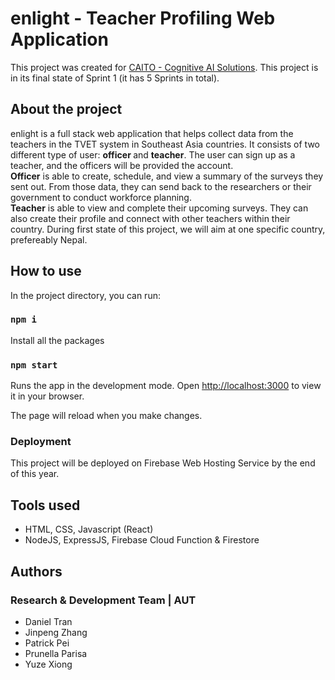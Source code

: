 # enlight - Teacher Profiling Web Application 

This project was created for <a href="https://www.caito.ai">CAITO - Cognitive AI Solutions</a>.
This project is in its final state of Sprint 1 (it has 5 Sprints in total).

## About the project
enlight is a full stack web application that helps collect data from the teachers in the TVET system in Southeast Asia countries. It consists of two different type of user: <strong >officer </strong> and <strong>teacher</strong>. The user can sign up as a teacher, and the officers will be provided the account. 
<br>
<strong>Officer</strong> is able to create, schedule, and view a summary of the surveys they sent out. From those data, they can send back to the researchers or their government to conduct workforce planning. 
<br>
<strong>Teacher</strong> is able to view and complete their upcoming surveys. They can also create their profile and connect with other teachers within their country. 
During first state of this project, we will aim at one specific country, prefereably Nepal. 

## How to use

In the project directory, you can run:
### `npm i`
Install all the packages

### `npm start`

Runs the app in the development mode.
Open [http://localhost:3000](http://localhost:3000) to view it in your browser.

The page will reload when you make changes.

### Deployment

This project will be deployed on Firebase Web Hosting Service by the end of this year.

## Tools used
- HTML, CSS, Javascript (React)
- NodeJS, ExpressJS, Firebase Cloud Function & Firestore

## Authors

### Research & Development Team | AUT
- Daniel Tran
- Jinpeng Zhang
- Patrick Pei
- Prunella Parisa
- Yuze Xiong
